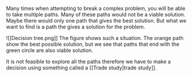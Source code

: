 Many times when attempting to break a complex problem, you will be able to take multiple paths. Many of these paths would not be a viable solution. Maybe there would only one path that gives the best solution. But what we want to find is a path the gives a solution for the problem.

![[Decision tree.png]]
The figure shows such a situation. The orange path show the best possible solution, but we see that paths that end with the green circle are also viable solution. 

It is not feasible to explore all the paths therefore we have to make a decision using something called a [[Trade study|trade study]].